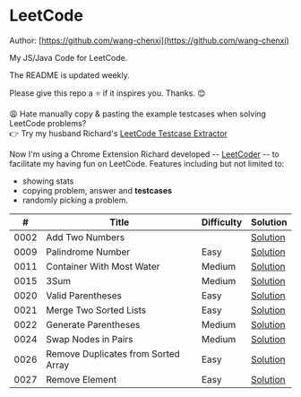 # LeetCode

Author: [https://github.com/wang-chenxi](https://github.com/wang-chenxi)

My JS/Java Code for LeetCode.

The README is updated weekly. 

Please give this repo a :star: if it inspires you. Thanks. :blush:

😩 Hate manually copy & pasting the example testcases when solving LeetCode problems?  
👉 Try my husband Richard's [LeetCode Testcase Extractor](https://liuzhenglai.com/post/5e6f2551e9a0d01760b274d8)

Now I'm using a Chrome Extension Richard developed -- [LeetCoder](https://chrome.google.com/webstore/detail/gkmoalkjclphfhgnhdlilebaolpdkgpf) -- to facilitate my having fun on LeetCode. Features including but not limited to:
* showing stats
* copying problem, answer and **testcases**
* randomly picking a problem.

\# | Title | Difficulty | Solution
---|---|---|---
0002 | Add Two Numbers |  | [Solution](leetcode/0002.%20Add%20Two%20Numbers)
0009 | Palindrome Number | Easy | [Solution](leetcode/0009.%20Palindrome%20Number)
0011 | Container With Most Water | Medium | [Solution](leetcode/0011.%20Container%20With%20Most%20Water)
0015 | 3Sum | Medium | [Solution](leetcode/0015.%203Sum)
0020 | Valid Parentheses | Easy | [Solution](leetcode/0020.%20Valid%20Parentheses)
0021 | Merge Two Sorted Lists | Easy | [Solution](leetcode/0021.%20Merge%20Two%20Sorted%20Lists)
0022 | Generate Parentheses | Medium | [Solution](leetcode/0022.%20Generate%20Parentheses)
0024 | Swap Nodes in Pairs | Medium | [Solution](leetcode/0024.%20Swap%20Nodes%20in%20Pairs)
0026 | Remove Duplicates from Sorted Array | Easy | [Solution](leetcode/0026.%20Remove%20Duplicates%20from%20Sorted%20Array)
0027 | Remove Element | Easy | [Solution](leetcode/0027.%20Remove%20Element)
